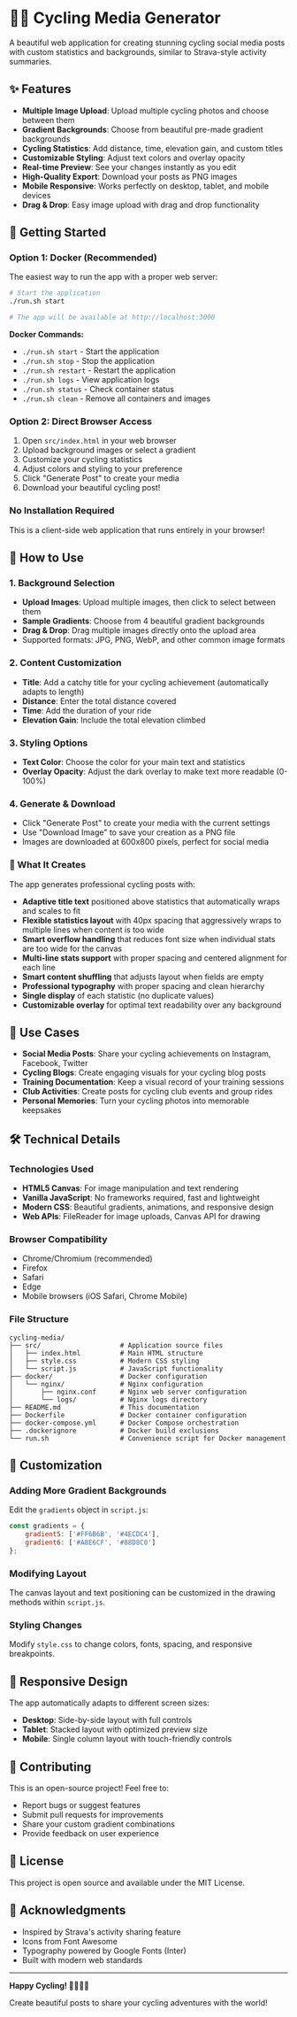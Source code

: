 # 🚴‍♂️ Cycling Media Generator

A beautiful web application for creating stunning cycling social media posts with custom statistics and backgrounds, similar to Strava-style activity summaries.

## ✨ Features

- **Multiple Image Upload**: Upload multiple cycling photos and choose between them
- **Gradient Backgrounds**: Choose from beautiful pre-made gradient backgrounds  
- **Cycling Statistics**: Add distance, time, elevation gain, and custom titles
- **Customizable Styling**: Adjust text colors and overlay opacity
- **Real-time Preview**: See your changes instantly as you edit
- **High-Quality Export**: Download your posts as PNG images
- **Mobile Responsive**: Works perfectly on desktop, tablet, and mobile devices
- **Drag & Drop**: Easy image upload with drag and drop functionality

## 🚀 Getting Started

### Option 1: Docker (Recommended)
The easiest way to run the app with a proper web server:

```bash
# Start the application
./run.sh start

# The app will be available at http://localhost:3000
```

**Docker Commands:**
- `./run.sh start` - Start the application
- `./run.sh stop` - Stop the application  
- `./run.sh restart` - Restart the application
- `./run.sh logs` - View application logs
- `./run.sh status` - Check container status
- `./run.sh clean` - Remove all containers and images

### Option 2: Direct Browser Access
1. Open `src/index.html` in your web browser
2. Upload background images or select a gradient
3. Customize your cycling statistics
4. Adjust colors and styling to your preference
5. Click "Generate Post" to create your media
6. Download your beautiful cycling post!

### No Installation Required
This is a client-side web application that runs entirely in your browser!

## 🎨 How to Use

### 1. Background Selection
- **Upload Images**: Upload multiple images, then click to select between them
- **Sample Gradients**: Choose from 4 beautiful gradient backgrounds
- **Drag & Drop**: Drag multiple images directly onto the upload area
- Supported formats: JPG, PNG, WebP, and other common image formats

### 2. Content Customization
- **Title**: Add a catchy title for your cycling achievement (automatically adapts to length)
- **Distance**: Enter the total distance covered
- **Time**: Add the duration of your ride
- **Elevation Gain**: Include the total elevation climbed

### 3. Styling Options
- **Text Color**: Choose the color for your main text and statistics
- **Overlay Opacity**: Adjust the dark overlay to make text more readable (0-100%)

### 4. Generate & Download
- Click "Generate Post" to create your media with the current settings
- Use "Download Image" to save your creation as a PNG file
- Images are downloaded at 600x800 pixels, perfect for social media

### 📸 What It Creates
The app generates professional cycling posts with:
- **Adaptive title text** positioned above statistics that automatically wraps and scales to fit
- **Flexible statistics layout** with 40px spacing that aggressively wraps to multiple lines when content is too wide
- **Smart overflow handling** that reduces font size when individual stats are too wide for the canvas
- **Multi-line stats support** with proper spacing and centered alignment for each line
- **Smart content shuffling** that adjusts layout when fields are empty
- **Professional typography** with proper spacing and clean hierarchy
- **Single display** of each statistic (no duplicate values)
- **Customizable overlay** for optimal text readability over any background

## 🎯 Use Cases

- **Social Media Posts**: Share your cycling achievements on Instagram, Facebook, Twitter
- **Cycling Blogs**: Create engaging visuals for your cycling blog posts
- **Training Documentation**: Keep a visual record of your training sessions
- **Club Activities**: Create posts for cycling club events and group rides
- **Personal Memories**: Turn your cycling photos into memorable keepsakes

## 🛠️ Technical Details

### Technologies Used
- **HTML5 Canvas**: For image manipulation and text rendering
- **Vanilla JavaScript**: No frameworks required, fast and lightweight
- **Modern CSS**: Beautiful gradients, animations, and responsive design
- **Web APIs**: FileReader for image uploads, Canvas API for drawing

### Browser Compatibility
- Chrome/Chromium (recommended)
- Firefox
- Safari
- Edge
- Mobile browsers (iOS Safari, Chrome Mobile)

### File Structure
```
cycling-media/
├── src/                    # Application source files
│   ├── index.html          # Main HTML structure
│   ├── style.css           # Modern CSS styling
│   └── script.js           # JavaScript functionality
├── docker/                 # Docker configuration
│   └── nginx/              # Nginx configuration
│       ├── nginx.conf      # Nginx web server configuration
│       └── logs/           # Nginx logs directory
├── README.md               # This documentation
├── Dockerfile              # Docker container configuration
├── docker-compose.yml      # Docker Compose orchestration
├── .dockerignore           # Docker build exclusions
└── run.sh                  # Convenience script for Docker management
```

## 🎨 Customization

### Adding More Gradient Backgrounds
Edit the `gradients` object in `script.js`:
```javascript
const gradients = {
    gradient5: ['#FF6B6B', '#4ECDC4'],
    gradient6: ['#A8E6CF', '#88D8C0']
};
```

### Modifying Layout
The canvas layout and text positioning can be customized in the drawing methods within `script.js`.

### Styling Changes
Modify `style.css` to change colors, fonts, spacing, and responsive breakpoints.

## 📱 Responsive Design

The app automatically adapts to different screen sizes:
- **Desktop**: Side-by-side layout with full controls
- **Tablet**: Stacked layout with optimized preview size
- **Mobile**: Single column layout with touch-friendly controls

## 🤝 Contributing

This is an open-source project! Feel free to:
- Report bugs or suggest features
- Submit pull requests for improvements
- Share your custom gradient combinations
- Provide feedback on user experience

## 📄 License

This project is open source and available under the MIT License.

## 🙏 Acknowledgments

- Inspired by Strava's activity sharing feature
- Icons from Font Awesome
- Typography powered by Google Fonts (Inter)
- Built with modern web standards

---

**Happy Cycling! 🚴‍♂️🚴‍♀️**

Create beautiful posts to share your cycling adventures with the world! 